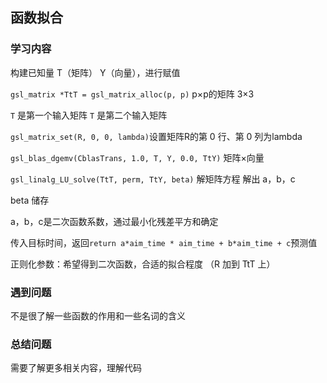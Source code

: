 ## 函数拟合

### 学习内容

构建已知量 T（矩阵） Y（向量），进行赋值

`gsl_matrix *TtT = gsl_matrix_alloc(p, p)`    p×p的矩阵 3×3

`T` 是第一个输入矩阵 `T` 是第二个输入矩阵

`gsl_matrix_set(R, 0, 0, lambda)`设置矩阵R的第 0 行、第 0 列为lambda

`gsl_blas_dgemv(CblasTrans, 1.0, T, Y, 0.0, TtY)`  矩阵×向量 

`gsl_linalg_LU_solve(TtT, perm, TtY, beta)`  解矩阵方程 解出 a，b，c

beta 储存

a，b，c是二次函数系数，通过最小化残差平方和确定

传入目标时间，返回`return a*aim_time * aim_time + b*aim_time + c`预测值

正则化参数：希望得到二次函数，合适的拟合程度 （R 加到 TtT 上）

### 遇到问题

不是很了解一些函数的作用和一些名词的含义

### 总结问题

需要了解更多相关内容，理解代码